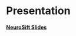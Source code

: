 # Presentation

**[NeuroSift Slides]((https://github.com/vaishalivinod/NeuroSift_LLMCourse_OC/blob/main/4_Presentation/NeuroSift.pptx))**
